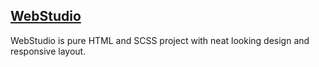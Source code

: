 ##  [WebStudio](https://szymonogniewski.github.io/WebStudio/)

WebStudio is pure HTML and SCSS project with neat looking design and responsive layout.
